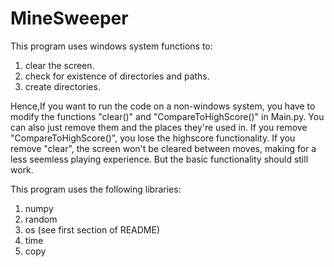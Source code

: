 # MineSweeper

This program uses windows system functions to:
1. clear the screen.
2. check for existence of directories and paths.
3. create directories.

Hence,If you want to run the code on a non-windows system,
you have to modify the functions "clear()" and "CompareToHighScore()" in Main.py.
You can also just remove them and the places they're used in.
If you remove "CompareToHighScore()", you lose the highscore functionality.
If you remove "clear", the screen won't be cleared between moves, making for 
a less seemless playing experience. But the basic functionality should still
work.

This program uses the following libraries:
1. numpy
2. random
3. os (see first section of README)
4. time
5. copy
